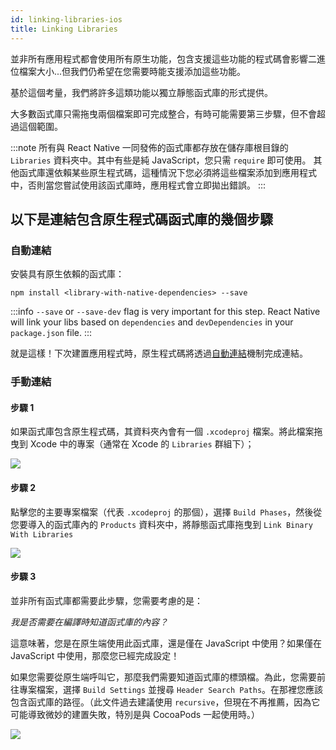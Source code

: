 ```yaml
---
id: linking-libraries-ios
title: Linking Libraries
---
```


並非所有應用程式都會使用所有原生功能，包含支援這些功能的程式碼會影響二進位檔案大小...但我們仍希望在您需要時能支援添加這些功能。

基於這個考量，我們將許多這類功能以獨立靜態函式庫的形式提供。

大多數函式庫只需拖曳兩個檔案即可完成整合，有時可能需要第三步驟，但不會超過這個範圍。

:::note
所有與 React Native 一同發佈的函式庫都存放在儲存庫根目錄的 `Libraries` 資料夾中。其中有些是純 JavaScript，您只需 `require` 即可使用。
其他函式庫還依賴某些原生程式碼，這種情況下您必須將這些檔案添加到應用程式中，否則當您嘗試使用該函式庫時，應用程式會立即拋出錯誤。
:::

## 以下是連結包含原生程式碼函式庫的幾個步驟

### 自動連結

安裝具有原生依賴的函式庫：

```shell
npm install <library-with-native-dependencies> --save
```

:::info
`--save` or `--save-dev` flag is very important for this step. React Native will link your libs based on `dependencies` and `devDependencies` in your `package.json` file.
:::

就是這樣！下次建置應用程式時，原生程式碼將透過[自動連結](https://github.com/react-native-community/cli/blob/main/docs/autolinking.md)機制完成連結。

### 手動連結

#### 步驟 1

如果函式庫包含原生程式碼，其資料夾內會有一個 `.xcodeproj` 檔案。將此檔案拖曳到 Xcode 中的專案（通常在 Xcode 的 `Libraries` 群組下）；

![](/docs/assets/AddToLibraries.png)

#### 步驟 2

點擊您的主要專案檔案（代表 `.xcodeproj` 的那個），選擇 `Build Phases`，然後從您要導入的函式庫內的 `Products` 資料夾中，將靜態函式庫拖曳到 `Link Binary With Libraries`

![](/docs/assets/AddToBuildPhases.png)

#### 步驟 3

並非所有函式庫都需要此步驟，您需要考慮的是：

_我是否需要在編譯時知道函式庫的內容？_

這意味著，您是在原生端使用此函式庫，還是僅在 JavaScript 中使用？如果僅在 JavaScript 中使用，那麼您已經完成設定！

如果您需要從原生端呼叫它，那麼我們需要知道函式庫的標頭檔。為此，您需要前往專案檔案，選擇 `Build Settings` 並搜尋 `Header Search Paths`。在那裡您應該包含函式庫的路徑。（此文件過去建議使用 `recursive`，但現在不再推薦，因為它可能導致微妙的建置失敗，特別是與 CocoaPods 一起使用時。）

![](/docs/assets/AddToSearchPaths.png)